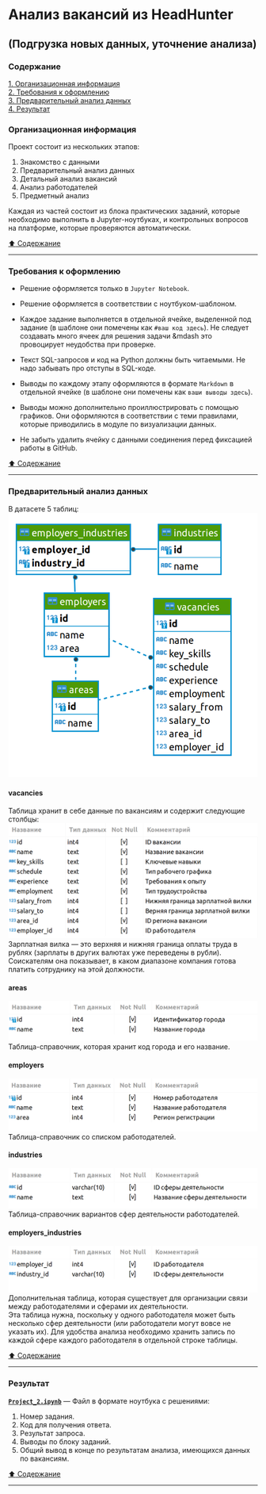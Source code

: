 # Анализ вакансий из HeadHunter #

## (Подгрузка новых данных, уточнение анализа) ##

### Содержание ###

[1. Организационная информация](#организационная-информация)    
[2. Требования к оформлению](#требования-к-оформлению)    
[3. Предварительный анализ данных](#предварительный-анализ-данных)    
[4. Результат](#результат)    

### Организационная информация ###

Проект состоит из нескольких этапов:

1. Знакомство с данными
2. Предварительный анализ данных
3. Детальный анализ вакансий
4. Анализ работодателей
5. Предметный анализ

Каждая из частей состоит из блока практических заданий, которые необходимо
выполнить в Jupyter-ноутбуках, и контрольных вопросов на платформе, которые
проверяются автоматически.

[:arrow_up: Содержание](#содержание)

----

### Требования к оформлению ###

- Решение оформляется только в `Jupyter Notebook`.

- Решение оформляется в соответствии с ноутбуком-шаблоном.

- Каждое задание выполняется в отдельной ячейке, выделенной под задание (в
шаблоне они помечены как `#ваш код здесь`). Не следует создавать много ячеек для
решения задачи&nbsp;&mdash это провоцирует неудобства при проверке.

- Текст SQL-запросов и код на Python должны быть читаемыми. Не надо забывать про
отступы в SQL-коде.

- Выводы по каждому этапу оформляются в формате `Markdown` в отдельной ячейке (в
шаблоне они помечены как `ваши выводы здесь`).

- Выводы можно дополнительно проиллюстрировать с помощью графиков. Они
оформляются в соответствии с теми правилами, которые приводились в модуле по
визуализации данных.

- Не забыть удалить ячейку с данными соединения перед фиксацией работы в GitHub.

[:arrow_up: Содержание](#содержание)

----

### Предварительный анализ данных ###

В датасете 5 таблиц:    
![Схема таблиц](schema.png)

#### vacancies ####

Таблица хранит в себе данные по вакансиям и содержит следующие столбцы:    
![vacancies table](vacancies.png)    
Зарплатная вилка&nbsp;&mdash; это верхняя и нижняя граница оплаты труда в рублях
(зарплаты в других валютах уже переведены в рубли). Соискателям она показывает,
в каком диапазоне компания готова платить сотруднику на этой должности.

#### areas ####

![areas table](areas.png)    
Таблица-справочник, которая хранит код города и его название.    

#### employers ####

![employers table](employers.png)    
Таблица-справочник со списком работодателей.    

#### industries ####

![industries table](industries.png)    
Таблица-справочник вариантов сфер деятельности работодателей.    

#### employers_industries ####

![employers_industries table](employers_industries.png)
Дополнительная таблица, которая существует для организации связи между
работодателями и сферами их деятельности.    
Эта таблица нужна, поскольку у одного работодателя может быть несколько сфер
деятельности (или работодатели могут вовсе не указать их). Для удобства анализа
необходимо хранить запись по каждой сфере каждого работодателя в отдельной
строке таблицы.

[:arrow_up: Содержание](#содержание)

----

### Результат ###

[**`Project_2.ipynb`**](Project_2.ipynb)&nbsp;&mdash; Файл в формате ноутбука с
решениями:

1. Номер задания.
2. Код для получения ответа.
3. Результат запроса.
4. Выводы по блоку заданий.
5. Общий вывод в конце по результатам анализа, имеющихся данных по вакансиям.

[:arrow_up: Содержание](#содержание)

----
